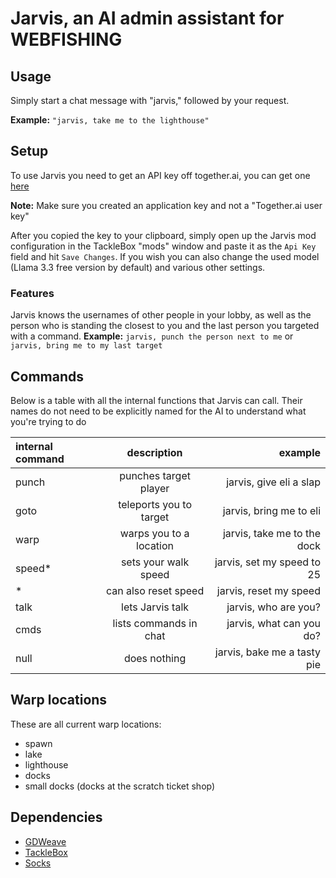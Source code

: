# Jarvis, an AI admin assistant for WEBFISHING

## Usage

Simply start a chat message with "jarvis," followed by your request.

**Example:** `"jarvis, take me to the lighthouse"`

## Setup
To use Jarvis you need to get an API key off together.ai, you can get one [here](https://api.together.ai/settings/api-keys)

**Note:** Make sure you created an application key and not a "Together.ai user key"

After you copied the key to your clipboard, simply open up the Jarvis mod configuration in the TackleBox "mods" window and paste it as the `Api Key` field and hit `Save Changes`. If you wish you can also change the used model (Llama 3.3 free version by default) and various other settings.

### Features

Jarvis knows the usernames of other people in your lobby, as well as the person who is standing the closest to you and the last person you targeted with a command.
**Example:** `jarvis, punch the person next to me` or `jarvis, bring me to my last target`

## Commands

Below is a table with all the internal functions that Jarvis can call. Their names do not need to be explicitly named for the AI to understand what you're trying to do

| internal command | description             | example                          |
| :--------------- | :---------------------: | -------------------------------: |
| punch            | punches target player   | jarvis, give eli a slap          |
| goto             | teleports you to target | jarvis, bring me to eli          |
| warp             | warps you to a location | jarvis, take me to the dock      |
| speed*           | sets your walk speed    | jarvis, set my speed to 25       |
| *                | can also reset speed    | jarvis, reset my speed           |
| talk             | lets Jarvis talk        | jarvis, who are you?             |
| cmds             | lists commands in chat  | jarvis, what can you do?         |
| null             | does nothing            | jarvis, bake me a tasty pie      |

## Warp locations

These are all current warp locations: 
- spawn
- lake
- lighthouse
- docks
- small docks (docks at the scratch ticket shop)

## Dependencies
* [GDWeave](https://github.com/NotNite/GDWeave)
* [TackleBox](https://github.com/puppy-girl/TackleBox)
* [Socks](https://thunderstore.io/c/webfishing/p/toes/Socks/)